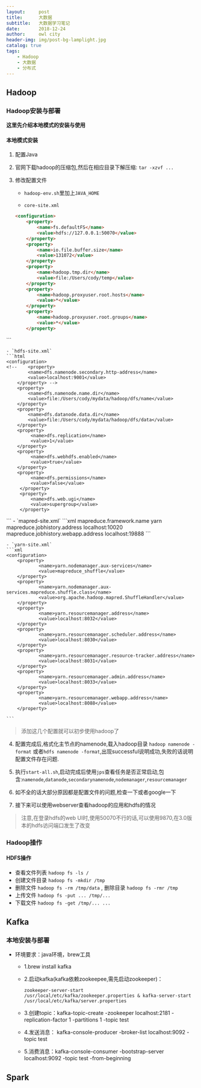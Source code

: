 ```yaml
---
layout:     post
title:      大数据
subtitle:   大数据学习笔记
date:       2018-12-24
author:     owl city
header-img: img/post-bg-lamplight.jpg
catalog: true
tags:
    - Hadoop
    - 大数据
    - 分布式
---
```

## Hadoop
### Hadoop安装与部署

**这里先介绍本地模式的安装与使用**

#### 本地模式安装
1. 配置Java
2. 官网下载hadoop的压缩包,然后在相应目录下解压缩: `tar -xzvf ...`
3. 修改配置文件
    - `hadoop-env.sh`里加上`JAVA_HOME`

    - `core-site.xml`

    ```html
    <configuration>
        <property>
            <name>fs.defaultFS</name>
            <value>hdfs://127.0.0.1:50070</value>
        </property>
        <property>
            <name>io.file.buffer.size</name>
            <value>131072</value>
        </property>
        <property>
            <name>hadoop.tmp.dir</name>
            <value>file:/Users/cody/temp</value>
        </property>
        <property>
            <name>hadoop.proxyuser.root.hosts</name>
            <value>*</value>
        </property>
        <property>
            <name>hadoop.proxyuser.root.groups</name>
            <value>*</value>
        </property>
</configuration>
    ```

    - `hdfs-site.xml`
    ```html
    <configuration>
    <!--    <property>
            <name>dfs.namenode.secondary.http-address</name>
            <value>localhost:9001</value>
        </property> -->
        <property>
            <name>dfs.namenode.name.dir</name>
            <value>file:/Users/cody/mydata/hadoop/dfs/name</value>
        </property>
        <property>
            <name>dfs.datanode.data.dir</name>
            <value>file:/Users/cody/mydata/hadoop/dfs/data</value>
        </property>
        <property>
             <name>dfs.replication</name>
             <value>1</value>
        </property>
        <property>
             <name>dfs.webhdfs.enabled</name>
             <value>true</value>
        </property>
        <property>
             <name>dfs.permissions</name>
             <value>false</value>
         </property>
         <property>
             <name>dfs.web.ugi</name>
             <value>supergroup</value>
         </property>
</configuration>
    ```
    - `mapred-site.xml`
    ```xml
    <configuration>
        <property>
            <name>mapreduce.framework.name</name>
            <value>yarn</value>
        </property>
        <property>
            <name>mapreduce.jobhistory.address</name>
            <value>localhost:10020</value>
        </property>
        <property>
            <name>mapreduce.jobhistory.webapp.address</name>
            <value>localhost:19888</value>
        </property>
</configuration>
    ```

    - `yarn-site.xml`
    ```xml
    <configuration>
        <property>
                <name>yarn.nodemanager.aux-services</name>
                <value>mapreduce_shuffle</value>
        </property>
        <property>
                <name>yarn.nodemanager.aux-services.mapreduce.shuffle.class</name>
                <value>org.apache.hadoop.mapred.ShuffleHandler</value>
        </property>
        <property>
                <name>yarn.resourcemanager.address</name>
                <value>localhost:8032</value>
        </property>
        <property>
                <name>yarn.resourcemanager.scheduler.address</name>
                <value>localhost:8030</value>
        </property>
        <property>
                <name>yarn.resourcemanager.resource-tracker.address</name>
                <value>localhost:8031</value>
        </property>
        <property>
                <name>yarn.resourcemanager.admin.address</name>
                <value>localhost:8033</value>
        </property>
        <property>
                <name>yarn.resourcemanager.webapp.address</name>
                <value>localhost:8088</value>
        </property>
</configuration>

    ```
> 添加这几个配置就可以初步使用hadoop了

4. 配置完成后,格式化主节点的namenode,载入hadoop目录 `hadoop namenode -format` 或者`hdfs namenode -format`,出现successful说明成功,失败的话说明配置文件存在问题.

5. 执行`start-all.sh`,启动完成后使用`jps`查看任务是否正常启动,包含:`namenode`,`datanode`,`secondarynamenode`,`nodemanager`,`resourcemanager`

6. 如不全的话大部分原因都是配置文件的问题,检查一下或者google一下

7. 接下来可以使用webserver查看hadoop的应用和hdfs的情况
> 注意,在登录hdfs的web UI时,使用50070不行的话,可以使用9870,在3.0版本的hdfs访问端口发生了改变

### Hadoop操作
####  HDFS操作
- 查看文件列表 `hadoop fs -ls /`
- 创建文件目录 `hadoop fs -mkdir /tmp`
- 删除文件 `hadoop fs -rm /tmp/data` , 删除目录 `hadoop fs -rmr /tmp`
- 上传文件 `hadoop fs -put ... /tmp/...`
- 下载文件 `hadoop fs -get /tmp/... ...`


## Kafka
### 本地安装与部署
- 环境要求：java环境，brew工具
    - 1.brew install kafka
    - 2.启动kafka(kafka依赖zookeepee,需先启动zookeeper)：
        ```shell
        zookeeper-server-start /usr/local/etc/kafka/zookeeper.properties & kafka-server-start /usr/local/etc/kafka/server.properties
        ```

    - 3.创建topic：kafka-topic-create -zookeeper localhost:2181 -replication-factor 1 -partitions 1 -topic test
    - 4.发送消息： kafka-console-producer -broker-list localhost:9092 -topic test
    - 5.消费消息：kafka-console-consumer -bootstrap-server localhost:9092 -topic test -from-beginning

## Spark

##
